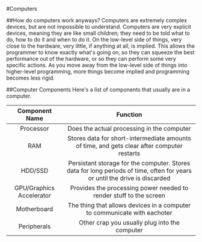 #Computers

##How do computers work anyways?
Computers are extremely complex devices, but are not impossible to understand. Computers are very explicit devices, meaning they are like small children; they need to be told what to do, how to do it and when to do it. On the low-level side of things, very close to the hardware, very little, if anything at all, is implied. This allows the programmer to know exactly what's going on, so they can squeeze the best performance out of the hardware, or so they can perform some very specific actions. As you move away from the low-level side of things into higher-level programming, more things become implied and programming becomes less rigid.

##Computer Components
Here's a list of components that usually are in a computer.

|Component Name | Function |
|:-------------:|:--------:|
|Processor      | Does the actual processing in the computer |
|RAM            | Stores data for short-intermediate amounts of time, and gets clear after computer restarts |
|HDD/SSD        | Persistant storage for the computer. Stores data for long periods of time, often for years or until the drive is discarded | 
|GPU/Graphics Accelerator | Provides the processing power needed to render stuff to the screen |
|Motherboard | The thing that allows devices in a computer to communicate with eachoter |
|Peripherals    | Other crap you usually plug into the computer |
